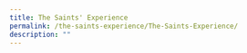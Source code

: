 ```yaml
---
title: The Saints' Experience
permalink: /the-saints-experience/The-Saints-Experience/
description: ""
---
```

